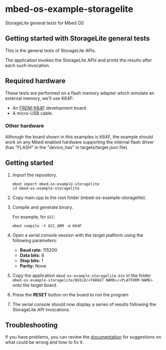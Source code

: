 # mbed-os-example-storagelite

StorageLite general tests for Mbed OS

## Getting started with StorageLite general tests ##

This is the general tests of StorageLite APIs.

The application invokes the StorageLite APIs and prints the results after each such invocation. 

## Required hardware
These tests are performed on a flash memory adapter which simulate an external memory, we'll use K64F:
* An [FRDM-K64F](http://os.mbed.com/platforms/FRDM-K64F/) development board.
* A micro-USB cable.

### Other hardware
Although the board shown in this examples is K64F, the example should work on any Mbed enabled hardware supporting the internal flash driver (has "FLASH" in the "device_has" in targets/target.json file).

##  Getting started ##

 1. Import the repository.

    ```
    mbed import mbed-os-example-storagelite
    cd mbed-os-example-storagelite
    ```

 2. Copy main.cpp to the root folder (mbed-os-example-storagelite).

 3. Compile and generate binary.

    For example, for `GCC`:

    ```
    mbed compile -t GCC_ARM -m K64F
    ```
   
 4. Open a serial console session with the target platform using the following parameters:

    * **Baud rate:** 115200
    * **Data bits:** 8
    * **Stop bits:** 1
    * **Parity:** None

 5. Copy the application `mbed-os-example-storagelite.bin` in the folder `mbed-os-example-storagelite/BUILD/<TARGET NAME>/<PLATFORM NAME>` onto the target board.

 6. Press the **RESET** button on the board to run the program

 7. The serial console should now display a series of results following the StorageLite API invocations. 
 
## Troubleshooting

If you have problems, you can review the [documentation](https://os.mbed.com/docs/latest/tutorials/debugging.html) for suggestions on what could be wrong and how to fix it.